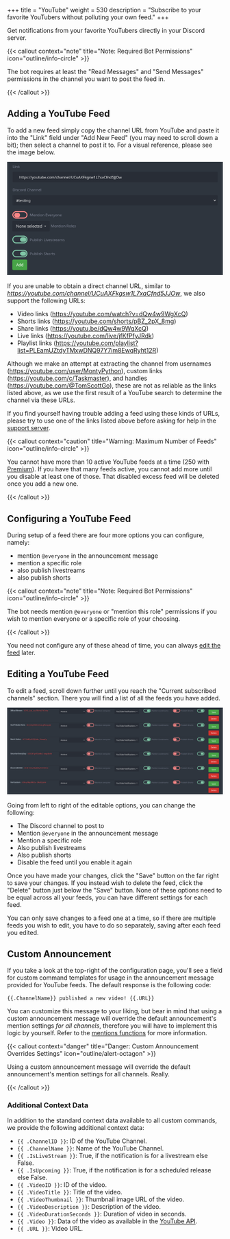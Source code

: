 +++
title = "YouTube"
weight = 530
description = "Subscribe to your favorite YouTubers without polluting your own feed."
+++

Get notifications from your favorite YouTubers directly in your Discord server.

{{< callout context="note" title="Note: Required Bot Permissions" icon="outline/info-circle" >}}

The bot requires at least the "Read Messages" and "Send Messages" permissions in the channel you want to post the feed
in.

{{< /callout >}}

## Adding a YouTube Feed

To add a new feed simply copy the channel URL from YouTube and paste it into the "Link" field under "Add New Feed" (you
may need to scroll down a bit); then select a channel to post it to. For a visual reference, please see the image below.

<center>

!["Link" field to add a new YouTube feed](./youtube-new-feed.png)

</center>

If you are unable to obtain a direct channel URL, similar to<br>
*<https://youtube.com/channel/UCuAXFkgsw1L7xaCfnd5JJOw>*, we also support the following URLs:

- Video links (<https://youtube.com/watch?v=dQw4w9WgXcQ>)
- Shorts links (<https://youtube.com/shorts/pBZ_2pX_8mg>)
- Share links (<https://youtu.be/dQw4w9WgXcQ>)
- Live links (<https://youtube.com/live/jfKfPfyJRdk>)
- Playlist links (<https://youtube.com/playlist?list=PLEamUZtdyTMxwDNQ97Y7im8EwqRyht12R>)

Although we make an attempt at extracting the channel from usernames (<https://youtube.com/user/MontyPython>),
custom links (<https://youtube.com/c/Taskmaster>), and handles (<https://youtube.com/@TomScottGo>), these are not as
reliable as the links listed above, as we use the first result of a YouTube search to determine the channel via these
URLs.

If you find yourself having trouble adding a feed using these kinds of URLs, please try to use one of the links listed
above before asking for help in the [support server](/discord).

{{< callout context="caution" title="Warning: Maximum Number of Feeds" icon="outline/info-circle" >}}

You cannot have more than 10 active YouTube feeds at a time (250 with [Premium](/docs/welcome/premium)). If you have
that many feeds active, you cannot add more until you disable at least one of those. That disabled excess feed will be
deleted once you add a new one.

{{< /callout >}}

## Configuring a YouTube Feed

During setup of a feed there are four more options you can configure, namely:

- mention `@everyone` in the announcement message
- mention a specific role
- also publish livestreams
- also publish shorts

{{< callout context="note" title="Note: Required Bot Permissions" icon="outline/info-circle" >}}

The bot needs mention `@everyone` or "mention this role" permissions if you wish to mention everyone or a specific role
of your choosing.

{{< /callout >}}

You need not configure any of these ahead of time, you can always [edit the feed](#editing-a-youtube-feed) later.

## Editing a YouTube Feed

To edit a feed, scroll down further until you reach the "Current subscribed channels" section. There you will find a
list of all the feeds you have added.

!["Current subscribed channels" section to edit a YouTube feed](./youtube-edit-feed.png)

Going from left to right of the editable options, you can change the following:

- The Discord channel to post to
- Mention `@everyone` in the announcement message
- Mention a specific role
- Also publish livestreams
- Also publish shorts
- Disable the feed until you enable it again

Once you have made your changes, click the "Save" button on the far right to save your changes. If you instead wish to
delete the feed, click the "Delete" button just below the "Save" button. None of these options need to be equal across
all your feeds, you can have different settings for each feed.

You can only save changes to a feed one at a time, so if there are multiple feeds you wish to edit, you have to do so
separately, saving after each feed you edited.

## Custom Announcement

If you take a look at the top-right of the configuration page, you'll see a field for custom command templates for usage
in the announcement message provided for YouTube feeds. The default response is the following code:

```yag
{{.ChannelName}} published a new video! {{.URL}}
```

You can customize this message to your liking, but bear in mind that using a custom announcement message will override
the default announcement's mention settings *for all channels*, therefore you will have to implement this logic by
yourself. Refer to the [mentions functions](https://help.yagpdb.xyz/docs/reference/templates/functions/#mentions) for
more information.

{{< callout context="danger" title="Danger: Custom Announcement Overrides Settings" icon="outline/alert-octagon" >}}

Using a custom announcement message will override the default announcement's mention settings for all channels. Really.

{{< /callout >}}

### Additional Context Data

In addition to the standard context data available to all custom commands, we provide the following additional context
data:

- `{{ .ChannelID }}`: ID of the YouTube Channel.
- `{{ .ChannelName }}`: Name of the YouTube Channel.
- `{{ .IsLiveStream }}`: True, if the notification is for a livestream else False.
- `{{ .IsUpcoming }}`: True, if the notification is for a scheduled release else False.
- `{{ .VideoID }}`: ID of the video.
- `{{ .VideoTitle }}`: Title of the video.
- `{{ .VideoThumbnail }}`: Thumbnail image URL of the video.
- `{{ .VideoDescription }}`: Description of the video.
- `{{ .VideoDurationSeconds }}`: Duration of video in seconds.
- `{{ .Video }}`: Data of the video as available in the [YouTube API][video-yt-api].
- `{{ .URL }}`: Video URL.

[video-yt-api]: https://pkg.go.dev/google.golang.org/api/youtube/v3#Video
